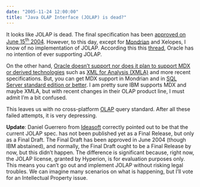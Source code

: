 ```yaml
---
date: "2005-11-24 12:00:00"
title: "Java OLAP Interface (JOLAP) is dead?"
---
```




It looks like JOLAP is dead. The final specification has been <a href="https://www.jcp.org/en/jsr/detail?id=069">approved on June 15<sup>th</sup> 2004</a>. However, to this day, except for [Mondrian](http://mondrian.sourceforge.net/) and Xelopes, I know of no implementation of JOLAP. According this this [thread](https://community.oracle.com/message/1122807?tstart=0), Oracle has no intention of ever supporting JOLAP.

On the other hand, [Oracle doesn&rsquo;t support nor does it plan to support MDX or derived technologies](http://www.microsoft.com/en-us/server-cloud/products/sql-server/) such as [XML for Analysis (XMLA)](http://www.simba.com/) and more recent specifications. But, you can get MDX support in Mondrian and in [SQL Server standard edition or better](http://www.microsoft.com/en-us/server-cloud/products/sql-server/). I am pretty sure IBM supports MDX and maybe XMLA, but with recent changes in their OLAP product line, I must admit I&rsquo;m a bit confused.

This leaves us with no cross-platform [OLAP](https://en.wikipedia.org/wiki/Olap) query standard. After all these failed attempts, it is very depressing. 

__Update__: Daniel Guerrero from [Ideasoft](http://www.ideasoft.biz) correctly pointed out to be that the current JOLAP spec. has not been published yet as a Final Release, but only as a Final Draft. The Final Draft has been approved in June 2004 (though IBM abstained), and normally, the Final Draft ought to be a Final Release by now, but this didn&rsquo;t happen. The difference is significant because, right now, the JOLAP license, granted by Hyperion, is for evaluation purposes only. This means you can&rsquo;t go out and implement JOLAP without risking legal troubles. We can imagine many scenarios on what is happening, but I&rsquo;ll vote for an Intellectual Property issue.

